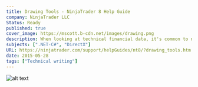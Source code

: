```yaml
---
title: Drawing Tools - NinjaTrader 8 Help Guide
company: NinjaTrader LLC
Status: Ready
published: true
cover_image: https://mscott.b-cdn.net/images/drawing.png
description: When looking at technical financial data, it's common to need to annotate certain data points on the chart that can be saved and shared for others - we took this approach one step further and extended access to our class of "Drawing Tools" to allow users to develop unique drawing tools, building off the concepts we designed to implement the standard set of tools that came with the platform. This was the API Reference that enabled a developer to start using this group of methods and types.
subjects: [".NET-C#", "DirectX"]
URL: https://ninjatrader.com/support/helpGuides/nt8/?drawing_tools.htm
date: 2015-05-28
tags: ["Technical writing"]
---
```


![alt text](https://mscott.b-cdn.net/images/drawing1.png)
